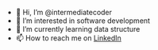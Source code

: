 - 👋 Hi, I’m @intermediatecoder
- 👀 I’m interested in software development
- 🌱 I’m currently learning data structure
- 📫 How to reach me on [LinkedIn](https://www.linkedin.com/in/aditya-bhadane-8266a1213)

<!---
intermediatecoder/intermediatecoder is a ✨ special ✨ repository because its `README.md` (this file) appears on your GitHub profile.
You can click the Preview link to take a look at your changes.
--->

